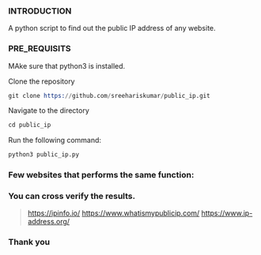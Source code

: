 ### INTRODUCTION
A python script to find out the public IP address of any website.

### PRE_REQUISITS
MAke sure that python3 is installed.

Clone the repository
```s
git clone https://github.com/sreehariskumar/public_ip.git
```
Navigate to the directory
```s
cd public_ip
```

Run the following command: 
```s
python3 public_ip.py
```

### Few websites that performs the same function:
### You can cross verify the results.

>https://ipinfo.io/
>https://www.whatismypublicip.com/
>https://www.ip-address.org/


### Thank you
